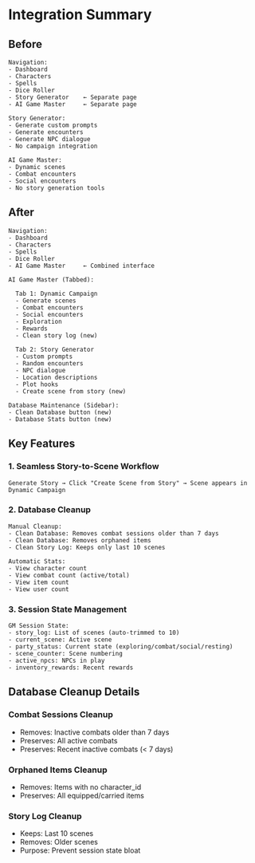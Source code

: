 # Integration Summary

## Before
```
Navigation:
- Dashboard
- Characters
- Spells
- Dice Roller
- Story Generator    ← Separate page
- AI Game Master     ← Separate page

Story Generator:
- Generate custom prompts
- Generate encounters
- Generate NPC dialogue
- No campaign integration

AI Game Master:
- Dynamic scenes
- Combat encounters
- Social encounters
- No story generation tools
```

## After
```
Navigation:
- Dashboard
- Characters
- Spells
- Dice Roller
- AI Game Master     ← Combined interface

AI Game Master (Tabbed):
  
  Tab 1: Dynamic Campaign
  - Generate scenes
  - Combat encounters
  - Social encounters
  - Exploration
  - Rewards
  - Clean story log (new)
  
  Tab 2: Story Generator
  - Custom prompts
  - Random encounters
  - NPC dialogue
  - Location descriptions
  - Plot hooks
  - Create scene from story (new)

Database Maintenance (Sidebar):
- Clean Database button (new)
- Database Stats button (new)
```

## Key Features

### 1. Seamless Story-to-Scene Workflow
```
Generate Story → Click "Create Scene from Story" → Scene appears in Dynamic Campaign
```

### 2. Database Cleanup
```
Manual Cleanup:
- Clean Database: Removes combat sessions older than 7 days
- Clean Database: Removes orphaned items
- Clean Story Log: Keeps only last 10 scenes

Automatic Stats:
- View character count
- View combat count (active/total)
- View item count
- View user count
```

### 3. Session State Management
```
GM Session State:
- story_log: List of scenes (auto-trimmed to 10)
- current_scene: Active scene
- party_status: Current state (exploring/combat/social/resting)
- scene_counter: Scene numbering
- active_npcs: NPCs in play
- inventory_rewards: Recent rewards
```

## Database Cleanup Details

### Combat Sessions Cleanup
- Removes: Inactive combats older than 7 days
- Preserves: All active combats
- Preserves: Recent inactive combats (< 7 days)

### Orphaned Items Cleanup
- Removes: Items with no character_id
- Preserves: All equipped/carried items

### Story Log Cleanup
- Keeps: Last 10 scenes
- Removes: Older scenes
- Purpose: Prevent session state bloat
